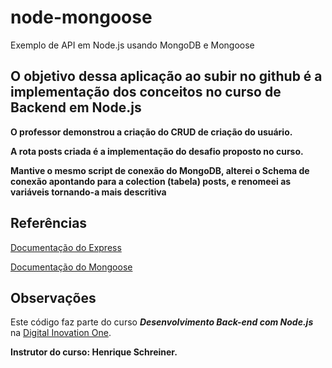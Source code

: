 # node-mongoose
Exemplo de API em Node.js usando MongoDB e Mongoose

## O objetivo dessa aplicação ao subir no github é a implementação dos conceitos no curso de Backend em Node.js

**O professor demonstrou a criação do CRUD de criação do usuário.**

**A rota posts criada é a implementação do desafio proposto no curso.**

**Mantive o mesmo script de conexão do MongoDB, alterei o Schema de conexão apontando para a colection (tabela) posts, e renomeei as variáveis tornando-a mais descritiva**

## Referências
[Documentação do Express](https://expressjs.com)

[Documentação do Mongoose](https://mongoosejs.com)

## Observações
Este código faz parte do curso **_Desenvolvimento Back-end com Node.js_** na [Digital Inovation One](https://digitalinnovation.one).

**Instrutor do curso: Henrique Schreiner.**


